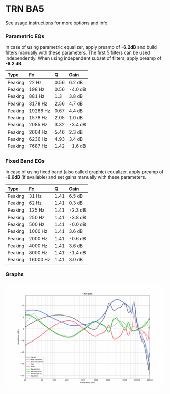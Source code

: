 # TRN BA5
See [usage instructions](https://github.com/jaakkopasanen/AutoEq#usage) for more options and info.

### Parametric EQs
In case of using parametric equalizer, apply preamp of **-6.2dB** and build filters manually
with these parameters. The first 5 filters can be used independently.
When using independent subset of filters, apply preamp of **-6.2 dB**.

| Type    | Fc       |    Q | Gain    |
|:--------|:---------|:-----|:--------|
| Peaking | 22 Hz    | 0.56 | 6.2 dB  |
| Peaking | 198 Hz   | 0.56 | -4.0 dB |
| Peaking | 881 Hz   | 1.3  | 3.8 dB  |
| Peaking | 3178 Hz  | 2.56 | 4.7 dB  |
| Peaking | 19286 Hz | 0.67 | 4.4 dB  |
| Peaking | 1578 Hz  | 2.05 | 1.0 dB  |
| Peaking | 2085 Hz  | 3.32 | -3.4 dB |
| Peaking | 2604 Hz  | 5.46 | 2.3 dB  |
| Peaking | 6236 Hz  | 4.93 | 3.4 dB  |
| Peaking | 7687 Hz  | 1.42 | -1.6 dB |

### Fixed Band EQs
In case of using fixed band (also called graphic) equalizer, apply preamp of **-6.6dB**
(if available) and set gains manually with these parameters.

| Type    | Fc       |    Q | Gain    |
|:--------|:---------|:-----|:--------|
| Peaking | 31 Hz    | 1.41 | 6.5 dB  |
| Peaking | 62 Hz    | 1.41 | 0.3 dB  |
| Peaking | 125 Hz   | 1.41 | -2.3 dB |
| Peaking | 250 Hz   | 1.41 | -3.8 dB |
| Peaking | 500 Hz   | 1.41 | -0.0 dB |
| Peaking | 1000 Hz  | 1.41 | 3.6 dB  |
| Peaking | 2000 Hz  | 1.41 | -0.6 dB |
| Peaking | 4000 Hz  | 1.41 | 3.6 dB  |
| Peaking | 8000 Hz  | 1.41 | -1.4 dB |
| Peaking | 16000 Hz | 1.41 | 3.0 dB  |

### Graphs
![](./TRN%20BA5.png)